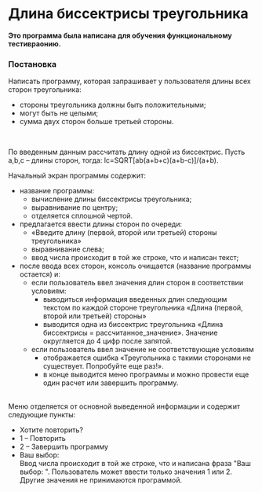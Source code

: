 # Длина биссектрисы треугольника
 **Это программа была написана для обучения функциональному тестивраонию.**

### Постановка
Написать программу, которая запрашивает у пользователя длины всех сторон треугольника:<br>
*	стороны треугольника должны быть положительными;<br>
*	могут быть не целыми;  <br>
*	сумма двух сторон больше третьей стороны.<br>
 <br> 
  
По введенным данным рассчитать длину одной из биссектрис. Пусть a,b,c – длины сторон, тогда: lc=SQRT[ab(a+b+c)(a+b-c)]/(a+b).

Начальный экран программы содержит:<br>
* название программы:
  - вычисление длины биссектрисы треугольника;<br>
  - выравнивание по центру;<br>
  - отделяется сплошной чертой.<br>
* предлагается ввести длины сторон по очереди:<br>
  - «Введите длину (первой, второй или третьей) стороны треугольника»<br>
  - выравнивание слева;<br>
  - ввод числа происходит в той же строке, что и написан текст;<br>
* после ввода всех сторон, консоль очищается (название программы остается) и: <br>
  - если пользователь ввел значения длин сторон в соответствии условиям:<br>
    - выводиться информация введенных длин следующим текстом по каждой стороне треугольника «Длина (первой, второй или третьей) стороны»<br>
    - выводится одна из биссектрис треугольника «Длина биссектрисы = рассчитанное_значение». Значение округляется до 4 цифр после запятой.<br>
  - если пользователь ввел значение не соответствующие условиям<br>
    - отображается ошибка «Треугольника с такими сторонами не существует. Попробуйте еще раз!».<br>
    - в конце выводится меню программы и можно провести еще один расчет или завершить программу.<br>
<br>
Меню отделяется от основной выведенной информации и содержит следующие пункты:<br>

* Хотите повторить?<br>
* 1 – Повторить<br>
* 2 – Завершить программу<br>
* Ваш выбор: <br>
Ввод числа происходит в той же строке, что и написана фраза "Ваш выбор: ". Пользователь может ввести только значения 1 или 2. Другие значения не принимаются программой.


